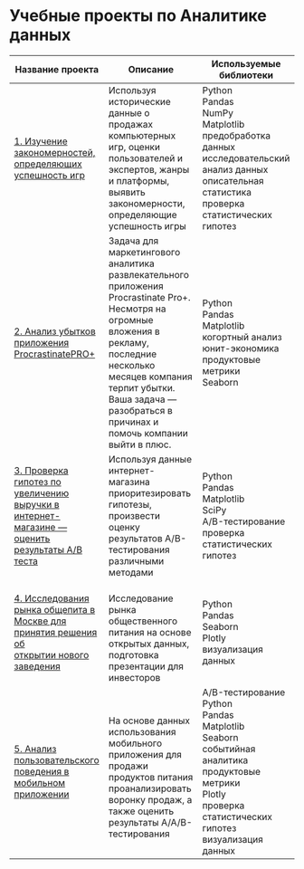 # Учебные проекты по Аналитике данных

| Название проекта                                                                                                                                                    | Описание                                                                                                                                                                                                                                              | Используемые библиотеки                                                                                                                                                          |
| ------------------------------------------------------------------------------------------------------------------------------------------------------------------- | ----------------------------------------------------------------------------------------------------------------------------------------------------------------------------------------------------------------------------------------------------- | -------------------------------------------------------------------------------------------------------------------------------------------------------------------------------- |
| [1\. Изучение закономерностей, определяющих успешность игр](https://github.com/veruvere/study_projects/tree/main/games_stat)                                        | Используя исторические данные о продажах компьютерных игр, оценки пользователей и экспертов, жанры и платформы, выявить закономерности, определяющие успешность игры                                                                                  | Python<br>Pandas<br>NumPy<br>Matplotlib<br>предобработка данных<br>исследовательский анализ данных<br>описательная статистика<br>проверка статистических гипотез                 |
| [2\. Анализ убытков приложения ProcrastinatePRO+](https://github.com/veruvere/study_projects/tree/main/product_analyzes)                                            | Задача для маркетингового аналитика развлекательного приложения Procrastinate Pro+. Несмотря на огромные вложения в рекламу, последние несколько месяцев компания терпит убытки. Ваша задача — разобраться в причинах и помочь компании выйти в плюс. | Python<br>Pandas<br>Matplotlib<br>когортный анализ<br>юнит-экономика<br>продуктовые метрики<br>Seaborn                                                                           |
| [3\. Проверка гипотез по увеличению выручки в интернет-магазине —<br>оценить результаты A/B теста](https://github.com/veruvere/study_projects/tree/main/AB-test)    | Используя данные интернет-магазина приоритезировать гипотезы, произвести оценку результатов A/B-тестирования различными методами                                                                                                                      | Python<br>Pandas<br>Matplotlib<br>SciPy<br>A/B-тестирование<br>проверка статистических гипотез                                                                                   |
| [4\. Исследования рынка общепита в Москве для принятия решения об<br>открытии нового заведения](https://github.com/veruvere/study_projects/tree/main/Moscow%20cafe) | <br>Исследование рынка общественного питания на основе открытых данных, подготовка презентации для инвесторов                                                                                                                                         | Python<br>Pandas<br>Seaborn<br>Plotly<br>визуализация данных                                                                                                                     |
| [5\. Анализ пользовательского поведения в мобильном приложении](https://github.com/veruvere/study_projects/tree/main/AAB-test)                                      | <br>На основе данных использования мобильного приложения для продажи продуктов питания проанализировать воронку продаж, а также оценить результаты A/A/B-тестирования                                                                                 | A/B-тестирование<br>Python<br>Pandas<br>Matplotlib<br>Seaborn<br>событийная аналитика<br>продуктовые метрики<br>Plotly<br>проверка статистических гипотез<br>визуализация данных |
